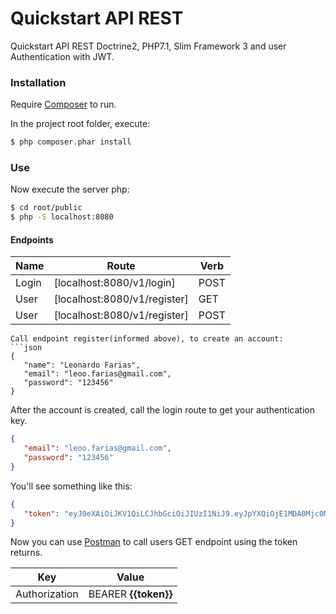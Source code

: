 # Quickstart API REST
Quickstart API REST Doctrine2, PHP7.1, Slim Framework 3 and user Authentication with JWT.

### Installation

Require [Composer](https://getcomposer.org/) to run.

In the project root folder, execute:

```sh
$ php composer.phar install
```
### Use

Now execute the server php:

```sh
$ cd root/public
$ php -S localhost:8080
```

#### Endpoints

| Name | Route | Verb
| ------ | ------ | ------ |
| Login | [localhost:8080/v1/login] | POST |
| User | [localhost:8080/v1/register] | GET |
| User | [localhost:8080/v1/register] | POST |
```
Call endpoint register(informed above), to create an account:
```json
{
   "name": "Leonardo Farias",
   "email": "leoo.farias@gmail.com",
   "password": "123456"
}
```

After the account is created, call the login route to get your authentication key.
```json
{
   "email": "leoo.farias@gmail.com",
   "password": "123456"
}
```

You'll see something like this:
```json
{
   "token": "eyJ0eXAiOiJKV1QiLCJhbGciOiJIUzI1NiJ9.eyJpYXQiOjE1MDA0Mjc0MTMxsImV4cCI6MTUwMDQzMTAxMywiaWQiOjIsImNsYWltcyI6eyJlbWFpbCI6Imxlb28uZmFyaWFzQGdtYWlsLmNvbSJ9fQ.r1tXQWfURYM7dya06bOENLCqPuiiuCshsnbr1qsUkIW2m8"
}
```

Now you can use [Postman](https://www.getpostman.com/) to call users GET endpoint using the token returns.

| Key | Value |
| ------ | ------ |
| Authorization | BEARER **{{token}}** |
